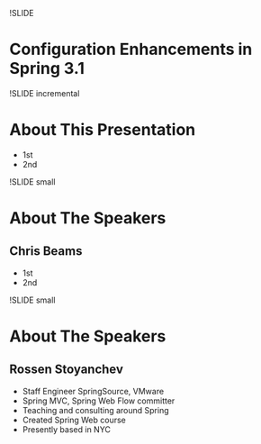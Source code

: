 !SLIDE 

# Configuration Enhancements in Spring 3.1 #

!SLIDE incremental

# About This Presentation

* 1st
* 2nd

!SLIDE small

# About The Speakers
## __Chris Beams__

* 1st 
* 2nd

!SLIDE small

# About The Speakers
## __Rossen Stoyanchev__

* Staff Engineer SpringSource, VMware
* Spring MVC, Spring Web Flow committer
* Teaching and consulting around Spring
* Created Spring Web course
* Presently based in NYC



